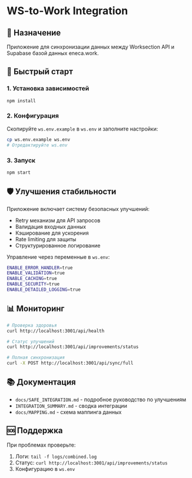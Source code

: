 # WS-to-Work Integration

## 🎯 Назначение
Приложение для синхронизации данных между Worksection API и Supabase базой данных eneca.work.

## 🚀 Быстрый старт

### 1. Установка зависимостей
```bash
npm install
```

### 2. Конфигурация
Скопируйте `ws.env.example` в `ws.env` и заполните настройки:
```bash
cp ws.env.example ws.env
# Отредактируйте ws.env
```

### 3. Запуск
```bash
npm start
```

## 🛡️ Улучшения стабильности
Приложение включает систему безопасных улучшений:
- Retry механизм для API запросов
- Валидация входных данных  
- Кэширование для ускорения
- Rate limiting для защиты
- Структурированное логирование

Управление через переменные в `ws.env`:
```bash
ENABLE_ERROR_HANDLER=true
ENABLE_VALIDATION=true
ENABLE_CACHING=true
ENABLE_SECURITY=true
ENABLE_DETAILED_LOGGING=true
```

## 📊 Мониторинг
```bash
# Проверка здоровья
curl http://localhost:3001/api/health

# Статус улучшений
curl http://localhost:3001/api/improvements/status

# Полная синхронизация
curl -X POST http://localhost:3001/api/sync/full
```

## 📚 Документация
- `docs/SAFE_INTEGRATION.md` - подробное руководство по улучшениям
- `INTEGRATION_SUMMARY.md` - сводка интеграции
- `docs/MAPPING.md` - схема маппинга данных

## 🆘 Поддержка
При проблемах проверьте:
1. Логи: `tail -f logs/combined.log`
2. Статус: `curl http://localhost:3001/api/improvements/status`  
3. Конфигурацию в `ws.env`
